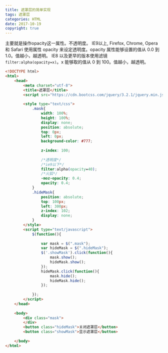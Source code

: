 ```yaml
---
title: 遮罩层的简单实现
tags: 遮罩层
categories: HTML
date: 2017-10-19
copyright: true
---
```



主要就是操作opacity这一属性。不透明度。
IE9以上, Firefox, Chrome, Opera 和 Safari 使用属性 opacity 来设定透明度。opacity 属性能够设置的值从 0.0 到 1.0。值越小，越透明。
IE8 以及更早的版本使用滤镜 `filter:alpha(opacity=x)`。x 能够取的值从 0 到 100。值越小，越透明。

```html
<!DOCTYPE html>
<html>
	<head>
		<meta charset="utf-8">
		<title>遮罩层</title>
		<script src="https://cdn.bootcss.com/jquery/3.2.1/jquery.min.js"></script>
		
		<style type="text/css">
			.mask{
				width: 100%;
			    height: 100%;
				display: none;
				position: absolute;
				top: 0px;
				left: 0px;
				background-color: #777;
				
				z-index: 100;
				
				/*透明度*/
				/*ie9以下*/
				filter:alpha(opacity=40); 
				/*火狐*/
				-moz-opacity: 0.4;
				opacity: 0.4;
			}
			.hideMask{
				position: absolute;
				top: 100px;
				left: 300px;
				z-index: 102;
				display: none;
			}
		</style>
		<script type="text/javascript">
			$(function(){
				
				var mask = $(".mask");
				var hideMask = $(".hideMask");
				$('.showMask').click(function(){
					mask.show();
					hideMask.show();
				});
				hideMask.click(function(){
					mask.hide();
					hideMask.hide();
				});
				
			});
		</script>
	</head>
	
	<body>
		<div class="mask">
		</div>
		<button class="hideMask">关闭遮罩层</button>
		<button class="showMask">显示遮罩层</button>
		
	</body>
</html>

```
